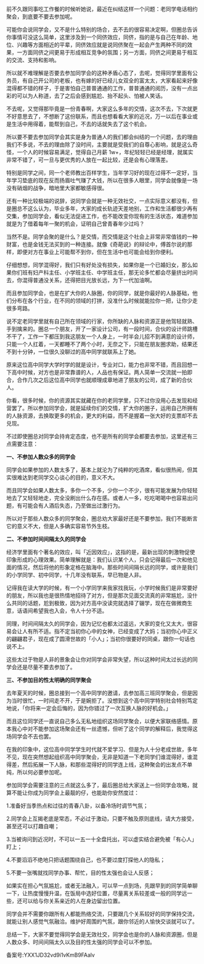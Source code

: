 前不久跟同事吃工作餐的时候听她说，最近在纠结这样一个问题：老同学电话相约聚会，到底要不要去参加呢。

可能你会说同学会，又不是什么特别的场合，去不去的很容易决定啊，但圈总告诉你事情可没这么简单，这里涉及到一个同侪效应，同侪，指的是与自己在年龄、地位、兴趣等方面相近的平辈，同侪效应就是说同侪聚在一起会产生两种不同的效果，一方面同侪之间更易于形成相互竞争的氛围；另一方面，同侪之间更易于相互的交流、支持和影响。

所以就不难理解是否要去参加同学会的这种矛盾心态了，去呢，觉得同学里面有公务员，有自己开公司的老板，也有嫁的好已经儿女双全的富太太，大家看起来好像混得都不错的样子，于是害怕自己普普通通的工作，普普通通的阅历，没有一点出彩的可以为人称道，去了之后会感到尴尬、抬不起头、怕被人笑话。

不去呢，又觉得那毕竟是一份青春啊，大家这么多年的交情，这次不去，下次就更不好意思去了，不想断了这份联系，而且也想看看大家的近况，万一以后在事业或是生活中用得着，能帮到自己，不去的话就失去了这个机会。

所以要不要去参加同学会其实是身为普通人的我们都会纠结的一个问题，去的理由我们不多说，不去的理由除了没时间，主要就是受我们的自尊心影响，就是这么奇怪，一个人的时候容易满足，觉得自己月薪 1w+，年纪轻轻已经是经理，就属实非常不错了，可一旦与更优秀的人放在一起比较，还是会有心理落差。

特别是同学之间，同一个老师教出百样学生，当年学习好的现在过得不一定好，当年学习垫底的现在反而扬眉吐气赚了大钱，所以在很多人眼里，同学会就像是一场没有硝烟的战争，暗地里大家都敏感得很。

还有一种比较极端的说辞，说同学会就是一种无效社交，一点实际意义都没有，但是圈总不这么认为，毕业多年，大家的成长轨迹天差地别，工作和生活都很少再有交集，参加同学会，看似无法促进工作，也不能改变你现有的生活状态，难道参加就是为了借着每年一聚的机会，证明自己曾青春年少过吗？

当然不是。同学会聚的是什么？是交情，而交情是这个社会上非常非常值钱的一种财富，也是金钱无法买到的一种连接。就像《奇葩说》的辩论中，傅首尔说的那样，即便对方在事业上可能帮不到你，但在生活中也可能会给到你便利。

仔细想想，同学混得好，我们只有好处没有损失，如果你是一个已婚妇女，那么如果你们班有妇产科主任、小学班主任、中学班主任，那无论多忙都会尽量挤出时间去，你混得普通没关系，还得把目光放长远，为下一代加油啊。

而且参加同学会，也是在扩大你的人脉圈，你的同学，就是你最好的人脉基础，他们分布在各个行业，在不同的领域的打拼，没准什么时候就能拉你一把，让你少走很多弯路。

说不定老同学里就有自己所在领域的行家，你所缺的人脉和资源正是他驾轻就熟、手到擒来的。圈总一个朋友，开了一家设计公司，有一段时间，合伙的设计师跳槽不干了，工作一下都压到我这朋友一个人身上，一时半会儿招不到满意的设计师，只能一个人扛着，一天都睡不了两个小时，无奈之下，只能在朋友圈求助，结果还不到十分钟，一位很久没聊过的高中同学就联系上了她。

原来这位高中同学大学时学的就是设计，专业对口，能力也非常不错，而且回想一下高中时候，对方也是非常靠谱的人，人品也有保证。两人简单一交流就一拍即合，合作几次之后这位高中同学也就顺理成章地进了朋友的公司，成了新的合伙人。

你看，很多时候，你的资源其实就藏在你的老同学里，只不过你没用心去发现和经营罢了。所以参加同学会，就是延续你们的交情，扩大你的圈子，运用自己所拥有的人脉资源，去换取更多的机会，更大的利益，而不是握着一张大好的支票却不去兑现。

不过即使圈总对同学会持肯定态度，也不是所有的同学会都要去参加，这里还有三点需要注意：

**一、不参加人数众多的同学会**

同学会如果参加的人数太多了，基本上就沦为了纯粹的吃酒席，看似很热闹，但其实很难达到老同学交心谈心的目的，意义不大。

而且同学会如果人数太多，多你一个不多，少你一个不少，很有可能发展为你轻轻地去了又轻轻地走，完全没刷出什么存在感。或者人一多，吃吃喝喝中也容易出问题，有可能会有人酒后失态，乃至做出过激行为。

所以对于那些人数众多的同学聚会，圈总劝大家最好还是不要参加，我们不能断言它的意义不大，但是人多确实容易节外生枝。

**二、不参加时间间隔太久的同学会**

经济学里面有个著名的效应，叫「近因效应」，这指的是，最新出现的刺激物促使印象形成的心理效果。简单理解就是：我们认识某个人，只会记得最后一次和他见面的情况，然后将他的形象定格在脑海中。那些时间间隔长远的同学，或许是我们的小学同学、初中同学，十几年没有联系，早已物是人非。

记得我在读大学的时候，有一个小学同学来我家找我玩，小学时候我们是非常要好的朋友，所以我也是很热情地招待了对方，但是那次见面交流真的非常尴尬，没什么共同的话题，尬到极致，因为对方高中没读完就选择了辍学，现在在做微商生意，话语间希望我也入会，令人十分不适。

同理，时间间隔太久的同学会，因为记忆也都太过遥远，大家的变化又太大，很容易会让人有所不适。指不定当初你心中的女神，已经变成了大妈；当初你心中正义的翩翩君子，现在成了圆滑世故的「小人」；当初你很要好的同桌，跟你一句话也说不上。

这些太过于物是人非的景象会让你对同学会非常失望，所以这种时间太过长远的同学会还是尽量不要去参加了。

**三、不参加目的性太明确的同学聚会**

去年夏天的时候，圈总接到一个高中同学的邀请，去参加高三班同学聚会，但是因为当时很忙，一时间走不开，于是婉拒了。没想到这个高中同学特别社会特别笃定地说，「你将来一定会后悔的，因为你错过了一次互换人脉的好机会。」

而且这位同学还一直说自己多么无私地组织这场同学聚会，以便大家联络感情。原本我心中对不能参加这场聚会还有一丝遗憾，但听了这个同学的解释后，我觉得这场同学会不去也罢。

在我的印象中，这位高中同学学生时代就不爱学习、但是为人十分老成世故，多年不见，现在突然想起组织高中同学聚会，无非是知道一下老同学们谁混得好，谁混得差，然后拓展一下人脉，和那些混得好的同学连上线，这种聚会的出发点不单纯，所以何必要参加呢。

参加同学会需要注意的三点就这么多了，最后圈总给大家送上一份同学会攻略，就算不能让你成为同学会上最靓的仔，也能助你安然度过：

1.准备好当季热点和过往的青春八卦，以备冷场时调节气氛；

2.同学会上互揭老底是常态，不必过于激动，只要不触及原则底线，请大方接受，甚至还可以打趣自嘲；

3.当被询问到近况时，不可以一五一十全盘托出，可以虚实结合避免被「有心人」盯上；

4.不要滔滔不绝地只把话题围绕自己，也不要过度打探他人的隐私；

5.不要一张嘴就找同学办事、帮忙，目的性太强也会让人反感；

如果实在担心气氛尴尬，或者无法融入，可以早一点到场，先跟早到的同学简单聊一下，让热度慢慢升温，在饭局中选好位置，尽量离关系较差或一般的同学远一些，还可以给与你关系亲近的人在身边留出位置。

同学会并不需要你跟所有人都能热络交流，只要跟几个关系较好的同学保持交流，就能让别人感觉气氛融洽。维护好周围的气氛，跟你邻近的人愉快交谈就可以了。

总结一下，大家不要觉得同学会是无效社交，同学会也是你的人脉和资源圈，但是人数众多、时间间隔太久以及目的性太强的同学会可以不参加。

备案号:YXX1JD32vd9i1vKmB9FAalv